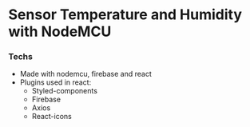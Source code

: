 # Sensor Temperature and Humidity with NodeMCU

### Techs

-  Made with nodemcu, firebase and react 
- Plugins used in react:
  - Styled-components
  - Firebase
  - Axios
  - React-icons


